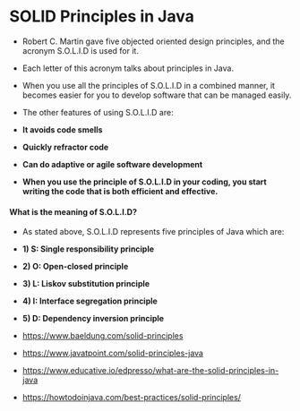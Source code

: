 # SOLID Principles in Java


* Robert C. Martin gave five objected oriented design principles, and the acronym S.O.L.I.D is used for it. 
* Each letter of this acronym talks about principles in Java. 
* When you use all the principles of S.O.L.I.D in a combined manner, it becomes easier for you to develop software that can be managed easily. 
* The other features of using S.O.L.I.D are:

* **It avoids code smells**
* **Quickly refractor code**
* **Can do adaptive or agile software development** 

* **When you use the principle of S.O.L.I.D in your coding, you start writing the code that is both efficient and effective.**

#### What is the meaning of S.O.L.I.D?

* As stated above, S.O.L.I.D represents five principles of Java which are:

* **1) S: Single responsibility principle**
* **2) O: Open-closed principle**
* **3) L: Liskov substitution principle**
* **4) I: Interface segregation principle**
* **5) D: Dependency inversion principle** 


* https://www.baeldung.com/solid-principles
* https://www.javatpoint.com/solid-principles-java
* https://www.educative.io/edpresso/what-are-the-solid-principles-in-java
* https://howtodoinjava.com/best-practices/solid-principles/




